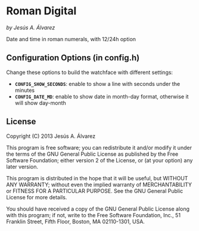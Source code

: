# Roman Digital
_by Jesús A. Álvarez_

Date and time in roman numerals, with 12/24h option

## Configuration Options (in config.h)

Change these options to build the watchface with different settings:

 *  **`CONFIG_SHOW_SECONDS`**: enable to show a line with seconds under the minutes
 *  **`CONFIG_DATE_MD`**: enable to show date in month-day format, otherwise it will show day-month

## License

Copyright (C) 2013 Jesús A. Álvarez

This program is free software; you can redistribute it and/or
modify it under the terms of the GNU General Public License
as published by the Free Software Foundation; either version 2
of the License, or (at your option) any later version.

This program is distributed in the hope that it will be useful,
but WITHOUT ANY WARRANTY; without even the implied warranty of
MERCHANTABILITY or FITNESS FOR A PARTICULAR PURPOSE.  See the
GNU General Public License for more details.

You should have received a copy of the GNU General Public License
along with this program; if not, write to the Free Software
Foundation, Inc., 51 Franklin Street, Fifth Floor, Boston, MA  02110-1301, USA.